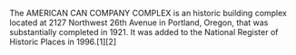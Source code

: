 The AMERICAN CAN COMPANY COMPLEX is an historic building complex located at 2127 Northwest 26th Avenue in Portland, Oregon, that was substantially completed in 1921. It was added to the National Register of Historic Places in 1996.[1][2]
